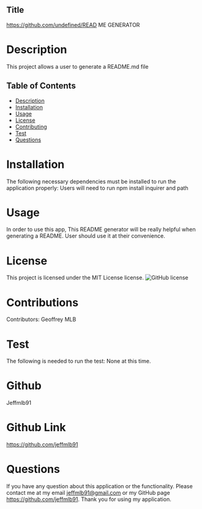 ## Title
https://github.com/undefined/READ ME GENERATOR
# Description
This project allows a user to generate a README.md file
## Table of Contents
* [Description](#Description-section)
* [Installation](#Installation-section)
* [Usage](#Usage-section)
* [License](#License-section)
* [Contributing](#Contribution-section)
* [Test](#Test-section)
* [Questions](#Questions-section)
# Installation
The following necessary dependencies must be installed to run the application properly: Users will need to run npm install inquirer and path
# Usage
In order to use this app, This README generator will be really helpful when generating a README. User should use it at their convenience.
# License
This project is licensed under the MIT License license.
![GitHub license](https://img.shields.io/badge/license-MIT-blue.svg)
# Contributions
​Contributors: Geoffrey MLB
# Test
The following is needed to run the test: None at this time.
# Github
Jeffmlb91  
    
# Github Link
https://github.com/jeffmlb91
# Questions
 If you have any question about this application or the functionality.
 Please contact me at my email jeffmlb91@gmail.com or my GitHub page https://github.com/jeffmlb91.
 Thank you for using my application.
